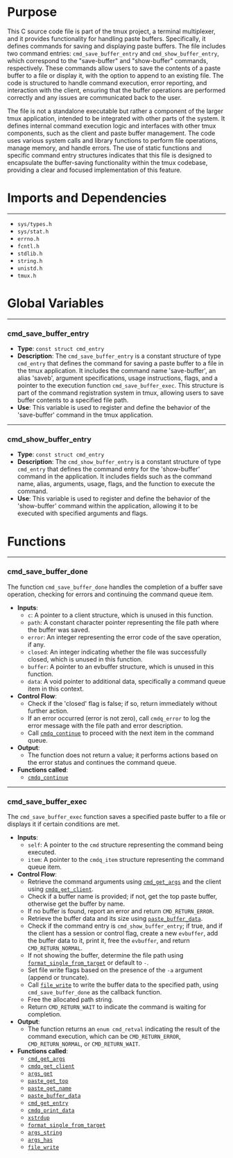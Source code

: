 # Purpose
This C source code file is part of the tmux project, a terminal multiplexer, and it provides functionality for handling paste buffers. Specifically, it defines commands for saving and displaying paste buffers. The file includes two command entries: `cmd_save_buffer_entry` and `cmd_show_buffer_entry`, which correspond to the "save-buffer" and "show-buffer" commands, respectively. These commands allow users to save the contents of a paste buffer to a file or display it, with the option to append to an existing file. The code is structured to handle command execution, error reporting, and interaction with the client, ensuring that the buffer operations are performed correctly and any issues are communicated back to the user.

The file is not a standalone executable but rather a component of the larger tmux application, intended to be integrated with other parts of the system. It defines internal command execution logic and interfaces with other tmux components, such as the client and paste buffer management. The code uses various system calls and library functions to perform file operations, manage memory, and handle errors. The use of static functions and specific command entry structures indicates that this file is designed to encapsulate the buffer-saving functionality within the tmux codebase, providing a clear and focused implementation of this feature.
# Imports and Dependencies

---
- `sys/types.h`
- `sys/stat.h`
- `errno.h`
- `fcntl.h`
- `stdlib.h`
- `string.h`
- `unistd.h`
- `tmux.h`


# Global Variables

---
### cmd_save_buffer_entry
- **Type**: `const struct cmd_entry`
- **Description**: The `cmd_save_buffer_entry` is a constant structure of type `cmd_entry` that defines the command for saving a paste buffer to a file in the tmux application. It includes the command name 'save-buffer', an alias 'saveb', argument specifications, usage instructions, flags, and a pointer to the execution function `cmd_save_buffer_exec`. This structure is part of the command registration system in tmux, allowing users to save buffer contents to a specified file path.
- **Use**: This variable is used to register and define the behavior of the 'save-buffer' command in the tmux application.


---
### cmd_show_buffer_entry
- **Type**: `const struct cmd_entry`
- **Description**: The `cmd_show_buffer_entry` is a constant structure of type `cmd_entry` that defines the command entry for the 'show-buffer' command in the application. It includes fields such as the command name, alias, arguments, usage, flags, and the function to execute the command.
- **Use**: This variable is used to register and define the behavior of the 'show-buffer' command within the application, allowing it to be executed with specified arguments and flags.


# Functions

---
### cmd_save_buffer_done<!-- {{#callable:cmd_save_buffer_done}} -->
The function `cmd_save_buffer_done` handles the completion of a buffer save operation, checking for errors and continuing the command queue item.
- **Inputs**:
    - `c`: A pointer to a client structure, which is unused in this function.
    - `path`: A constant character pointer representing the file path where the buffer was saved.
    - `error`: An integer representing the error code of the save operation, if any.
    - `closed`: An integer indicating whether the file was successfully closed, which is unused in this function.
    - `buffer`: A pointer to an evbuffer structure, which is unused in this function.
    - `data`: A void pointer to additional data, specifically a command queue item in this context.
- **Control Flow**:
    - Check if the 'closed' flag is false; if so, return immediately without further action.
    - If an error occurred (error is not zero), call `cmdq_error` to log the error message with the file path and error description.
    - Call [`cmdq_continue`](cmd-queue.c.driver.md#cmdq_continue) to proceed with the next item in the command queue.
- **Output**:
    - The function does not return a value; it performs actions based on the error status and continues the command queue.
- **Functions called**:
    - [`cmdq_continue`](cmd-queue.c.driver.md#cmdq_continue)


---
### cmd_save_buffer_exec<!-- {{#callable:cmd_save_buffer_exec}} -->
The `cmd_save_buffer_exec` function saves a specified paste buffer to a file or displays it if certain conditions are met.
- **Inputs**:
    - `self`: A pointer to the `cmd` structure representing the command being executed.
    - `item`: A pointer to the `cmdq_item` structure representing the command queue item.
- **Control Flow**:
    - Retrieve the command arguments using [`cmd_get_args`](cmd.c.driver.md#cmd_get_args) and the client using [`cmdq_get_client`](cmd-queue.c.driver.md#cmdq_get_client).
    - Check if a buffer name is provided; if not, get the top paste buffer, otherwise get the buffer by name.
    - If no buffer is found, report an error and return `CMD_RETURN_ERROR`.
    - Retrieve the buffer data and its size using [`paste_buffer_data`](paste.c.driver.md#paste_buffer_data).
    - Check if the command entry is `cmd_show_buffer_entry`; if true, and if the client has a session or control flag, create a new `evbuffer`, add the buffer data to it, print it, free the `evbuffer`, and return `CMD_RETURN_NORMAL`.
    - If not showing the buffer, determine the file path using [`format_single_from_target`](format.c.driver.md#format_single_from_target) or default to `-`.
    - Set file write flags based on the presence of the `-a` argument (append or truncate).
    - Call [`file_write`](file.c.driver.md#file_write) to write the buffer data to the specified path, using `cmd_save_buffer_done` as the callback function.
    - Free the allocated path string.
    - Return `CMD_RETURN_WAIT` to indicate the command is waiting for completion.
- **Output**:
    - The function returns an `enum cmd_retval` indicating the result of the command execution, which can be `CMD_RETURN_ERROR`, `CMD_RETURN_NORMAL`, or `CMD_RETURN_WAIT`.
- **Functions called**:
    - [`cmd_get_args`](cmd.c.driver.md#cmd_get_args)
    - [`cmdq_get_client`](cmd-queue.c.driver.md#cmdq_get_client)
    - [`args_get`](arguments.c.driver.md#args_get)
    - [`paste_get_top`](paste.c.driver.md#paste_get_top)
    - [`paste_get_name`](paste.c.driver.md#paste_get_name)
    - [`paste_buffer_data`](paste.c.driver.md#paste_buffer_data)
    - [`cmd_get_entry`](cmd.c.driver.md#cmd_get_entry)
    - [`cmdq_print_data`](cmd-queue.c.driver.md#cmdq_print_data)
    - [`xstrdup`](xmalloc.c.driver.md#xstrdup)
    - [`format_single_from_target`](format.c.driver.md#format_single_from_target)
    - [`args_string`](arguments.c.driver.md#args_string)
    - [`args_has`](arguments.c.driver.md#args_has)
    - [`file_write`](file.c.driver.md#file_write)


